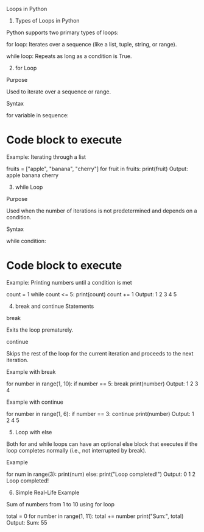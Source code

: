 Loops in Python

1. Types of Loops in Python

Python supports two primary types of loops:

for loop: Iterates over a sequence (like a list, tuple, string, or range).

while loop: Repeats as long as a condition is True.

2. for Loop

Purpose

Used to iterate over a sequence or range.

Syntax

for variable in sequence:
# Code block to execute

Example: Iterating through a list

fruits = ["apple", "banana", "cherry"]
for fruit in fruits:
print(fruit)
Output:
apple
banana
cherry

3. while Loop

Purpose

Used when the number of iterations is not predetermined and depends on a condition.

Syntax

while condition:
# Code block to execute

Example: Printing numbers until a condition is met

count = 1
while count <= 5:
print(count)
count += 1
Output:
1
2
3
4
5

4. break and continue Statements

break

Exits the loop prematurely.

continue

Skips the rest of the loop for the current iteration and proceeds to the next iteration.

Example with break

for number in range(1, 10):
if number == 5:
break
print(number)
Output:
1
2
3
4

Example with continue

for number in range(1, 6):
if number == 3:
continue
print(number)
Output:
1
2
4
5

5. Loop with else

Both for and while loops can have an optional else block that executes if the loop completes normally (i.e., not interrupted by break).

Example

for num in range(3):
print(num)
else:
print("Loop completed!")
Output:
0
1
2
Loop completed!

6. Simple Real-Life Example

Sum of numbers from 1 to 10 using for loop

total = 0
for number in range(1, 11):
total += number
print("Sum:", total)
Output:
Sum: 55
